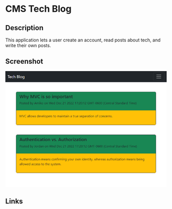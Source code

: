 # CMS Tech Blog

## Description

This application lets a user create an account, read posts about tech, and write their own posts. 

## Screenshot

![A blog website with a light background, a dark navbar, and blue and green colored posts.](public/assets/screenshot.PNG)

## Links

